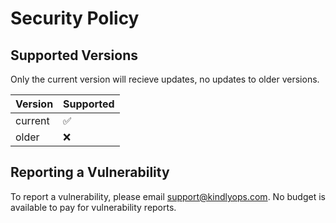 # Security Policy

## Supported Versions

Only the current version will recieve updates, no updates to older versions.

| Version | Supported          |
| ------- | ------------------ |
| current | :white_check_mark: |
| older   | :x:                |

## Reporting a Vulnerability

To report a vulnerability, please email support@kindlyops.com.
No budget is available to pay for vulnerability reports.
